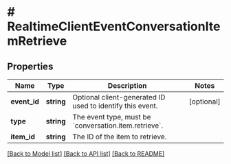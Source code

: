 # # RealtimeClientEventConversationItemRetrieve

## Properties

Name | Type | Description | Notes
------------ | ------------- | ------------- | -------------
**event_id** | **string** | Optional client-generated ID used to identify this event. | [optional]
**type** | **string** | The event type, must be &#x60;conversation.item.retrieve&#x60;. |
**item_id** | **string** | The ID of the item to retrieve. |

[[Back to Model list]](../../README.md#models) [[Back to API list]](../../README.md#endpoints) [[Back to README]](../../README.md)
